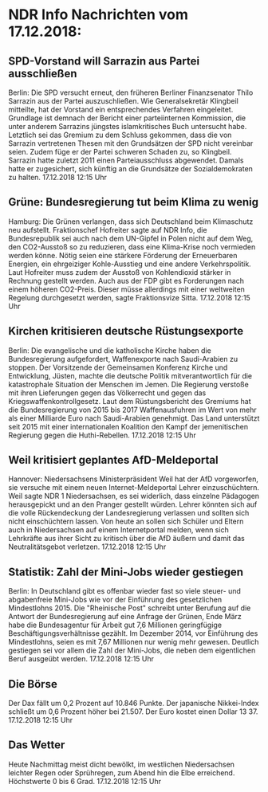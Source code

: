 # NDR Info Nachrichten vom 17.12.2018:


## SPD-Vorstand will Sarrazin aus Partei ausschließen
Berlin: Die SPD versucht erneut, den früheren Berliner Finanzsenator Thilo Sarrazin aus der Partei auszuschließen. Wie Generalsekretär Klingbeil mitteilte, hat der Vorstand ein entsprechendes Verfahren eingeleitet. Grundlage ist demnach der Bericht einer parteiinternen Kommission, die unter anderem Sarrazins jüngstes islamkritisches Buch untersucht habe. Letztlich sei das Gremium zu dem Schluss gekommen, dass die von Sarrazin vertretenen Thesen mit den Grundsätzen der SPD nicht vereinbar seien. Zudem füge er der Partei schweren Schaden zu, so Klingbeil. Sarrazin hatte zuletzt 2011 einen Parteiausschluss abgewendet. Damals hatte er zugesichert, sich künftig an die Grundsätze der Sozialdemokraten zu halten. 17.12.2018 12:15 Uhr 

## Grüne: Bundesregierung tut beim Klima zu wenig
Hamburg: Die Grünen verlangen, dass sich Deutschland beim Klimaschutz neu aufstellt. Fraktionschef Hofreiter sagte auf NDR Info, die Bundesrepublik sei auch nach dem UN-Gipfel in Polen nicht auf dem Weg, den CO2-Ausstoß so zu reduzieren, dass eine Klima-Krise noch vermieden werden könne. Nötig seien eine stärkere Förderung der Erneuerbaren Energien, ein ehrgeiziger Kohle-Ausstieg und eine andere Verkehrspolitik. Laut Hofreiter muss zudem der Ausstoß von Kohlendioxid stärker in Rechnung gestellt werden. Auch aus der FDP gibt es Forderungen nach einem höheren CO2-Preis. Dieser müsse allerdings mit einer weltweiten Regelung durchgesetzt werden, sagte Fraktionsvize Sitta. 17.12.2018 12:15 Uhr 

## Kirchen kritisieren deutsche Rüstungsexporte
Berlin: 	Die evangelische und die katholische Kirche haben die Bundesregierung aufgefordert, Waffenexporte nach Saudi-Arabien zu stoppen. Der Vorsitzende der Gemeinsamen Konferenz Kirche und Entwicklung, Jüsten, machte die deutsche Politik mitverantwortlich für die katastrophale Situation der Menschen im Jemen. Die Regierung verstoße mit ihren Lieferungen gegen das Völkerrecht und gegen das Kriegswaffenkontrollgesetz. Laut dem Rüstungsbericht des Gremiums hat die Bundesregierung von 2015 bis 2017 Waffenausfuhren im Wert von mehr als einer Milliarde Euro nach Saudi-Arabien genehmigt. Das Land unterstützt seit 2015 mit einer internationalen Koalition den Kampf der jemenitischen Regierung gegen die Huthi-Rebellen. 17.12.2018 12:15 Uhr 

## Weil kritisiert geplantes AfD-Meldeportal
Hannover: 	Niedersachsens Ministerpräsident Weil hat der AfD vorgeworfen, sie versuche mit einem neuen Internet-Meldeportal Lehrer einzuschüchtern. Weil sagte NDR 1 Niedersachsen, es sei widerlich, dass einzelne Pädagogen herausgepickt und an den Pranger gestellt würden. Lehrer könnten sich auf die volle Rückendeckung der Landesregierung verlassen und sollten sich nicht einschüchtern lassen. Von heute an sollen sich Schüler und Eltern auch in Niedersachsen auf einem Internetportal melden, wenn sich Lehrkräfte aus ihrer Sicht zu kritisch über die AfD äußern und damit das Neutralitätsgebot verletzen. 17.12.2018 12:15 Uhr 

## Statistik: Zahl der Mini-Jobs wieder gestiegen
Berlin: In Deutschland gibt es offenbar wieder fast so viele steuer- und abgabenfreie Mini-Jobs wie vor der Einführung des gesetzlichen Mindestlohns 2015. Die "Rheinische Post" schreibt unter Berufung auf die Antwort der Bundesregierung auf eine Anfrage der Grünen, Ende März habe die Bundesagentur für Arbeit gut 7,6 Millionen geringfügige Beschäftigungsverhältnisse gezählt. Im Dezember 2014, vor Einführung des Mindestlohns, seien es mit 7,67 Millionen nur wenig mehr gewesen. Deutlich gestiegen sei vor allem die Zahl der Mini-Jobs, die neben dem eigentlichen Beruf ausgeübt werden. 17.12.2018 12:15 Uhr 

## Die Börse
Der Dax fällt um 0,2 Prozent auf 10.846 Punkte. Der japanische Nikkei-Index schließt um 0,6 Prozent höher bei 21.507. Der Euro kostet einen Dollar 13 37. 17.12.2018 12:15 Uhr 

## Das Wetter
Heute Nachmittag meist dicht bewölkt, im westlichen Niedersachsen leichter Regen oder Sprühregen, zum Abend hin die Elbe erreichend. Höchstwerte 0 bis 6 Grad. 17.12.2018 12:15 Uhr 
